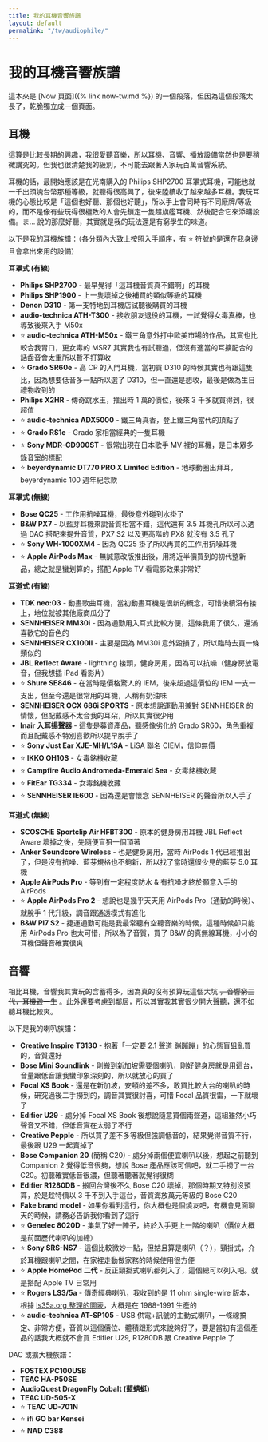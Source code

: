 ```yaml
---
title: 我的耳機音響族譜
layout: default
permalink: "/tw/audiophile/"
---
```


# 我的耳機音響族譜

這本來是 [Now 頁面]({% link now-tw.md %}) 的一個段落，但因為這個段落太長了，乾脆獨立成一個頁面。

## 耳機

這算是比較長期的興趣，我很愛聽音樂，所以耳機、音響、播放設備當然也是要稍微講究的。但我也很清楚我的級別，不可能去跟著人家玩百萬音響系統。

耳機的話，最開始應該是在光南購入的 Philips SHP2700 耳罩式耳機，可能也就一千出頭塊台幣那種等級，就聽得很高興了，後來陸續收了越來越多耳機。我玩耳機的心態比較是「這個也好聽、那個也好聽」，所以手上會同時有不同廠牌/等級的，而不是像有些玩得很極致的人會先鎖定一隻超旗艦耳機、然後配合它來添購設備。ま... 說的那麼好聽，其實就是我的玩法還是有窮學生的味道。

以下是我的耳機族譜：（各分類內大致上按照入手順序，有 ⭐️ 符號的是還在我身邊且會拿出來用的設備）

**耳罩式 (有線)**

* **Philips SHP2700** - 最早覺得「這耳機音質真不錯啊」的耳機
* **Philips SHP1900** - 上一隻壞掉之後補買的類似等級的耳機
* **Denon D310** - 第一支特地到耳機店試聽後購買的耳機
* **audio-technica ATH-T300** - 接收朋友退役的耳機，一試覺得女毒真棒，也導致後來入手 M50x
* ⭐️ **audio-technica ATH-M50x** - 鐵三角意外打中歐美市場的作品，其實也比較合我胃口，更女毒的 MSR7 其實我也有試聽過，但沒有適當的耳擴配合的話齒音會太重所以暫不打算收
* ⭐️ **Grado SR60e** - 高 CP 的入門耳機，當初買 D310 的時候其實也有跟這隻比，因為想要低音多一點所以選了 D310，但一直還是想收，最後是做為生日禮物收到的
* **Philips X2HR** - 傳奇跳水王，推出時 1 萬的價位，後來 3 千多就買得到，很超值
* ⭐️ **audio-technica ADX5000** - 鐵三角真香，登上鐵三角當代的頂點了
* ⭐️ **Grado RS1e** - Grado 家相當經典的一隻耳機
* ⭐️ **Sony MDR-CD900ST** - 很常出現在日本歌手 MV 裡的耳機，是日本眾多錄音室的標配
* ⭐️ **beyerdynamic DT770 PRO X Limited Edition** - 地球動圈出拜耳，beyerdynamic 100 週年紀念款

**耳罩式 (無線)**

* **Bose QC25** - 工作用抗噪耳機，最後意外碰到水掛了
* **B&W PX7** - 以藍芽耳機來說音質相當不錯，這代還有 3.5 耳機孔所以可以透過 DAC 搭配來提升音質，PX7 S2 以及更高階的 PX8 就沒有 3.5 孔了
* ⭐️ **Sony WH-1000XM4** - 因為 QC25 掛了所以再買的工作用抗噪耳機
* ⭐️ **Apple AirPods Max** - 無誠意改版推出後，用將近半價買到的初代整新品，總之就是蠻划算的，搭配 Apple TV 看電影效果非常好

**耳道式 (有線)**

* **TDK neo:03** - 動畫歌曲耳機，當初動畫耳機是很新的概念，可惜後續沒有接上，地位就被其他廠商瓜分了
* **SENNHEISER MM30i** - 因為通勤用入耳式比較方便，這條我用了很久，還滿喜歡它的音色的
* **SENNHEISER CX100II** - 主要是因為 MM30i 意外毀損了，所以臨時去買一條類似的
* **JBL Reflect Aware** - lightning 接頭，健身房用，因為可以抗噪（健身房放電音，但我想插 iPad 看影片）
* ⭐️ **Shure SE846** - 在當時是價格驚人的 IEM，後來超過這價位的 IEM 一支一支出，但至今還是很常用的耳機，人稱有奶油味
* **SENNHEISER OCX 686i SPORTS** - 原本想說運動用兼對 SENNHEISER 的情懷，但配戴感不太合我的耳朵，所以其實很少用
* **Inair 入耳揚聲器** - 這隻是募資產品，聽感像劣化的 Grado SR60，角色重複而且配戴感不特別喜歡所以提早脫手了
* ⭐️ **Sony Just Ear XJE-MH/L1SA** - LiSA 聯名 CIEM，信仰無價
* ⭐️ **IKKO OH10S** - 女毒銘機收藏
* ⭐️ **Campfire Audio Andromeda-Emerald Sea** - 女毒銘機收藏
* ⭐️ **FitEar TG334** - 女毒銘機收藏
* ⭐️ **SENNHEISER IE600** - 因為還是會懷念 SENNHEISER 的聲音所以入手了

**耳道式 (無線)**

* **SCOSCHE Sportclip Air HFBT300** - 原本的健身房用耳機 JBL Reflect Aware 壞掉之後，先隨便盲狙一個頂著
* **Anker Soundcore Wireless** - 也是健身房用，當時 AirPods 1 代已經推出了，但是沒有抗噪、藍芽規格也不夠新，所以找了當時還很少見的藍芽 5.0 耳機
* **Apple AirPods Pro** - 等到有一定程度防水 & 有抗噪才終於願意入手的 AirPods
* ⭐️ **Apple AirPods Pro 2** - 想說也是幾乎天天用 AirPods Pro（通勤的時候）、就脫手 1 代升級，調音跟通透模式有進化
* **B&W PI7 S2** - 捷運通勤可能是我最常聽有空聽音樂的時候，這種時候卻只能用 AirPods Pro 也太可惜，所以為了音質，買了 B&W 的真無線耳機，小小的耳機但聲音確實很爽

## 音響

相比耳機，音響我其實玩的含蓄得多，因為真的沒有預算玩這個大坑 ~~，音響窮三代，耳機毀一生~~ 。此外還要考慮到鄰居，所以其實我其實很少開大聲聽，還不如聽耳機比較爽。

以下是我的喇叭族譜：

* **Creative Inspire T3130** - 抱著「一定要 2.1 聲道 蹦蹦蹦」的心態盲狙亂買的，音質還好
* **Bose Mini Soundlink** - 剛搬到新加坡需要個喇叭，剛好健身房就是用這台，音量跟低音讓我蠻印象深刻的，所以就放心的買了
* **Focal XS Book** - 還是在新加坡，安頓的差不多，敢買比較大台的喇叭的時候，研究過後二手撈到的，調音其實很討喜，可惜 Focal 品質很雷，一下就壞了
* **Edifier U29** - 處分掉 Focal XS Book 後想說隨意買個兩聲道，這組雖然小巧聲音又不錯，但低音實在太弱了不行
* **Creative Pepple** - 所以買了差不多等級但強調低音的，結果覺得音質不行，最後跟 U29 一起賣掉了
* **Bose Companion 20** (簡稱 C20) - 處分掉兩個便宜喇叭以後，想起之前聽到 Companion 2 覺得低音很夠，想說 Bose 產品應該可信吧，就二手撈了一台 C20。初聽確實低音很濃，但聽著聽著就覺得很糊
* **Edifier R1280DB** - 搬回台灣後不久 Bose C20 壞掉，那個時期又特別沒預算，於是趁特價以 3 千不到入手這台，音質海放萬元等級的 Bose C20
* **Fake brand model** -  如果你看到這行，你大概也是個燒友吧，有機會見面聊天的時候，請務必告訴我你看到了這行
* ⭐️ **Genelec 8020D** - 集氣了好一陣子，終於入手更上一階的喇叭（價位大概是前面歷代喇叭的加總）
* ⭐️ **Sony SRS-NS7** - 這個比較微妙一點，但姑且算是喇叭（？），頸掛式，介於耳機跟喇叭之間，在家裡走動做家務的時候使用很方便
* ⭐️ **Apple HomePod 二代** - 反正頸掛式喇叭都列入了，這個總可以列入吧。就是搭配 Apple TV 日常用
* ⭐️ **Rogers LS3/5a** - 傳奇經典喇叭，我收到的是 11 ohm single-wire 版本，根據 [ls35a.org 整理的圖表](https://ls35a.org/graphical-timeline/)，大概是在 1988-1991 生產的
* ⭐️ **audio-technica AT-SP105** - USB 供電+訊號的主動式喇叭，一條線搞定、非常方便，音質以這個價位、體積跟形式來說夠好了，要是當初有這個產品的話我大概就不會買 Edifier U29, R1280DB 跟 Creative Pepple 了

DAC 或擴大機族譜：

* **FOSTEX PC100USB**
* **TEAC HA-P50SE**
* **AudioQuest DragonFly Cobalt (藍蜻蜓)**
* **TEAC UD-505-X**
* ⭐️ **TEAC UD-701N**
* ⭐️ **ifi GO bar Kensei**
* ⭐️ **NAD C388**
